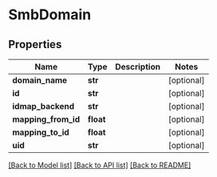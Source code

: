 # SmbDomain

## Properties
Name | Type | Description | Notes
------------ | ------------- | ------------- | -------------
**domain_name** | **str** |  | [optional] 
**id** | **str** |  | [optional] 
**idmap_backend** | **str** |  | [optional] 
**mapping_from_id** | **float** |  | [optional] 
**mapping_to_id** | **float** |  | [optional] 
**uid** | **str** |  | [optional] 

[[Back to Model list]](../README.md#documentation-for-models) [[Back to API list]](../README.md#documentation-for-api-endpoints) [[Back to README]](../README.md)

